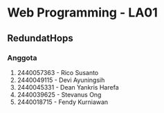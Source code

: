 # Web Programming - LA01

## RedundatHops
### Anggota
1. 2440057363 - Rico Susanto
2.  2440049115 - Devi Ayuningsih
3.  2440045331 - Dean Yankris Harefa
4.  2440039625 - Stevanus Ong
5.  2440018715 - Fendy Kurniawan
